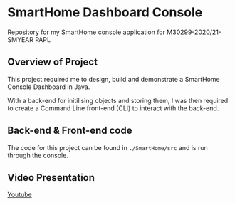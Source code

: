 # SmartHome Dashboard Console

Repository for my SmartHome console application for M30299-2020/21-SMYEAR PAPL

## Overview of Project

This project required me to design, build and demonstrate a SmartHome Console Dashboard in Java.

With a back-end for initilising objects and storing them, I was then required to create a Command Line front-end (CLI) to interact with the back-end. 

## Back-end & Front-end code

The code for this project can be found in ```./SmartHome/src``` and is run through the console.

## Video Presentation

[Youtube](https://www.youtube.com/watch?v=az6jo-7xni4&feature=youtu.be)
